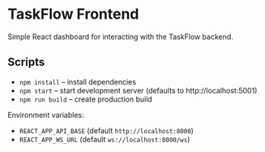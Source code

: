 # TaskFlow Frontend

Simple React dashboard for interacting with the TaskFlow backend.

## Scripts

- `npm install` – install dependencies
- `npm start` – start development server (defaults to http://localhost:5001)
- `npm run build` – create production build

Environment variables:

- `REACT_APP_API_BASE` (default `http://localhost:8000`)
- `REACT_APP_WS_URL` (default `ws://localhost:8000/ws`)
